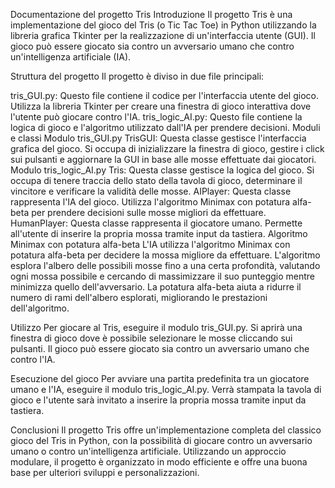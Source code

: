 Documentazione del progetto Tris
Introduzione
Il progetto Tris è una implementazione del gioco del Tris (o Tic Tac Toe) in Python utilizzando la libreria grafica Tkinter per la realizzazione di un'interfaccia utente (GUI). Il gioco può essere giocato sia contro un avversario umano che contro un'intelligenza artificiale (IA).

Struttura del progetto
Il progetto è diviso in due file principali:

tris_GUI.py: Questo file contiene il codice per l'interfaccia utente del gioco. Utilizza la libreria Tkinter per creare una finestra di gioco interattiva dove l'utente può giocare contro l'IA.
tris_logic_AI.py: Questo file contiene la logica di gioco e l'algoritmo utilizzato dall'IA per prendere decisioni.
Moduli e classi
Modulo tris_GUI.py
TrisGUI: Questa classe gestisce l'interfaccia grafica del gioco. Si occupa di inizializzare la finestra di gioco, gestire i click sui pulsanti e aggiornare la GUI in base alle mosse effettuate dai giocatori.
Modulo tris_logic_AI.py
Tris: Questa classe gestisce la logica del gioco. Si occupa di tenere traccia dello stato della tavola di gioco, determinare il vincitore e verificare la validità delle mosse.
AIPlayer: Questa classe rappresenta l'IA del gioco. Utilizza l'algoritmo Minimax con potatura alfa-beta per prendere decisioni sulle mosse migliori da effettuare.
HumanPlayer: Questa classe rappresenta il giocatore umano. Permette all'utente di inserire la propria mossa tramite input da tastiera.
Algoritmo Minimax con potatura alfa-beta
L'IA utilizza l'algoritmo Minimax con potatura alfa-beta per decidere la mossa migliore da effettuare. L'algoritmo esplora l'albero delle possibili mosse fino a una certa profondità, valutando ogni mossa possibile e cercando di massimizzare il suo punteggio mentre minimizza quello dell'avversario. La potatura alfa-beta aiuta a ridurre il numero di rami dell'albero esplorati, migliorando le prestazioni dell'algoritmo.

Utilizzo
Per giocare al Tris, eseguire il modulo tris_GUI.py. Si aprirà una finestra di gioco dove è possibile selezionare le mosse cliccando sui pulsanti. Il gioco può essere giocato sia contro un avversario umano che contro l'IA.

Esecuzione del gioco
Per avviare una partita predefinita tra un giocatore umano e l'IA, eseguire il modulo tris_logic_AI.py. Verrà stampata la tavola di gioco e l'utente sarà invitato a inserire la propria mossa tramite input da tastiera.

Conclusioni
Il progetto Tris offre un'implementazione completa del classico gioco del Tris in Python, con la possibilità di giocare contro un avversario umano o contro un'intelligenza artificiale. Utilizzando un approccio modulare, il progetto è organizzato in modo efficiente e offre una buona base per ulteriori sviluppi e personalizzazioni.
